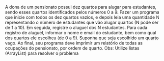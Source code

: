 A dona de um pensionato possui dez quartos para alugar para estudantes, sendo esses
quartos identificados pelos números 0 a 9. Fazer um programa que inicie com todos os
dez quartos vazios, e depois leia uma quantidade N representando o número de
estudantes que vão alugar quartos (N pode ser de 1 a 10). Em seguida, registre o aluguel
dos N estudantes.
Para cada registro de aluguel, informar o nome e email do estudante, bem como qual
dos quartos ele escolheu (de 0 a 9). Suponha que seja escolhido um quarto vago. Ao
final, seu programa deve imprimir um relatório de todas as ocupações do pensionato,
por ordem de quarto.
Obs: Utilize listas (ArrayList) para resolver o problema

